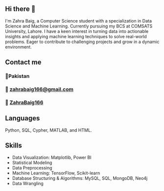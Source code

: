 ## Hi there 👋

I'm Zahra Baig, a Computer Science student with a specialization in Data Science and Machine Learning. Currently pursuing my BCS at COMSATS University, Lahore. I have a keen interest in turning data into actionable insights and applying machine learning techniques to solve real-world problems. Eager to contribute to challenging projects and grow in a dynamic environment.

## Contact me

### 📍Pakistan

### 📧 zahrabaig166@gmail.com

### 🔗 [ZahraBaig166](https://www.linkedin.com/in/ZahraBaig166)

## Languages
Python, SQL, Cypher, MATLAB, and HTML. 

## Skills
  - Data Visualization: Matplotlib, Power BI
  - Statistical Modeling
  - Data Preprocessing
  - Machine Learning: TensorFlow, Scikit-learn
  - Database Structuring & Algorithms: MySQL, SQL, MongoDB, Neo4j
  - Data Wrangling


